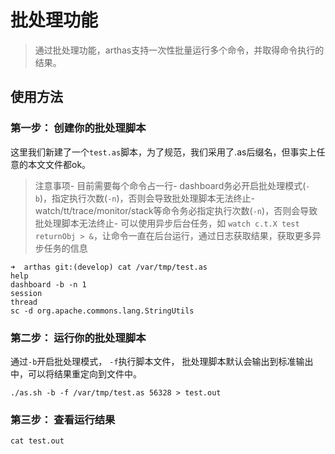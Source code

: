 # 批处理功能

> 通过批处理功能，arthas支持一次性批量运行多个命令，并取得命令执行的结果。

## 使用方法

### 第一步： 创建你的批处理脚本

这里我们新建了一个`test.as`脚本，为了规范，我们采用了.as后缀名，但事实上任意的本文文件都ok。

> 注意事项- 目前需要每个命令占一行- dashboard务必开启批处理模式(`-b`)，指定执行次数(`-n`)，否则会导致批处理脚本无法终止- watch/tt/trace/monitor/stack等命令务必指定执行次数(`-n`)，否则会导致批处理脚本无法终止- 可以使用异步后台任务，如 `watch c.t.X test returnObj > &`，让命令一直在后台运行，通过日志获取结果，获取更多异步任务的信息

```
➜  arthas git:(develop) cat /var/tmp/test.as
help
dashboard -b -n 1
session
thread
sc -d org.apache.commons.lang.StringUtils
```

### 第二步： 运行你的批处理脚本

通过`-b`开启批处理模式， `-f`执行脚本文件， 批处理脚本默认会输出到标准输出中，可以将结果重定向到文件中。

```
./as.sh -b -f /var/tmp/test.as 56328 > test.out
```

### 第三步： 查看运行结果

```
cat test.out
```

